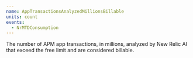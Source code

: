 ```yaml
---
name: AppTransactionsAnalyzedMillionsBillable
units: count
events:
  - NrMTDConsumption
---
```


The number of APM app transactions, in millions, analyzed by New Relic AI that exceed the free limit and are considered billable.